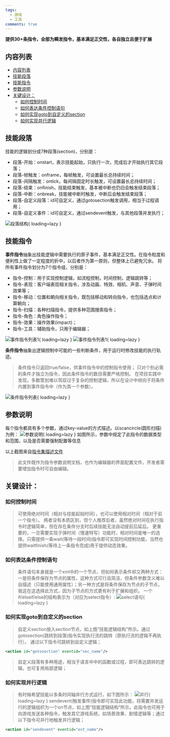 ```yaml
---
tags:
  - 游戏
  - 工具
comments: true
---
```


**提供30+条指令，全部为瞬发指令，基本满足正交性，各自独立且便于扩展**

## 内容列表

- [内容列表](#内容列表)
- [技能段落](#技能段落)
- [技能指令](#技能指令)
- [参数说明](#参数说明)
- [关键设计：](#关键设计)
  - [如何控制时间](#如何控制时间)
  - [如何表达条件控制语句](#如何表达条件控制语句)
  - [如何实现goto到自定义的section](#如何实现goto到自定义的section)
  - [如何实现并行逻辑](#如何实现并行逻辑)

## 技能段落

技能的逻辑划分成7种段落(section)，分别是：
+ 段落-开始：onstart，表示技能起始，只执行一次，完成后才开始执行其它段落；
+ 段落-帧触发：onframe，每帧触发，可设置最长总持续时间；
+ 段落-间隔触发：ontick，每间隔固定时长触发，可设置最长总持续时间；
+ 段落-结束：onfinish，技能结束触发，基本被中断也仍旧会触发结束段落；
+ 段落-中断：onbreak，技能被中断时触发，中断后会触发结束段落；
+ 段落-自定义段落：id可自定义，通过gotosection触发调用，相当于过程调用；
+ 段落-自定义事件：id可自定义，通过sendevent触发，与其他段落并发执行；

![段落结构](https://river-li-tech.github.io/mkdocs/river/skill-editor/visualskilleditor/guild-sections.png){ loading=lazy }

## 技能指令

**事件指令**抽象出技能逻辑中需要执行的原子事件，基本满足正交性。在指令粒度和便利性上做了一定程度的折中，以后者作为第一原则，但整体上已避免冗余。
将所有事件指令划分为7个指令组，分别是：
+ 指令-控制：用于实现控制逻辑，如流程控制，时间控制，逻辑跳转等；
+ 指令-表现：客户端表现相关指令，涉及动画、特效、相机、声音、子弹时间效果等；
+ 指令-移动：位置和朝向相关指令，既包括移动和转向指令，也包括选点和计算朝向；
+ 指令-扫描：各种扫描指令，提供多种范围搜索指令；
+ 指令-角色：角色操作指令；
+ 指令-效果：操作效果(impact)；
+ 指令-工具：辅助指令，只用于编辑器；

![事件指令列表1](https://river-li-tech.github.io/mkdocs/river/skill-editor/visualskilleditor/guild-actions1.png){ loading=lazy }
![事件指令列表1](https://river-li-tech.github.io/mkdocs/river/skill-editor/visualskilleditor/guild-actions2.png){ loading=lazy }

**条件指令**抽象出逻辑控制中可能的一些判断条件，用于运行时修改技能的执行轨迹。
>条件指令只返回true/false，供事件指令中的控制指令使用；
>只对个别必需的条件才独立为指令，因此条件指令的数目需要严格控制。
在项目实践中发现，多数策划难以驾驭过于复杂的控制逻辑，所以在设计中倾向于将条件内置到事件指令中（作为其一个参数）。

![条件指令列表](https://river-li-tech.github.io/mkdocs/river/skill-editor/visualskilleditor/guild-conds.png){ loading=lazy }

## 参数说明

每个指令都具有多个参数，通过key-value的方式描述。以scancircle(圆形扫描)为例：
![参数说明](https://river-li-tech.github.io/mkdocs/river/skill-editor/visualskilleditor/guild-params.png){ loading=lazy }
如图所示，参数中规定了此指令的数据类型和范围，以及是否需要强制配置等信息

以上截图来自[指令集描述文件](https://github.com/river-li-tech/VisualSkillEditor/blob/master/Bin/Config/SkillSpec.xml)
>此文件既作为指令参数说明文档，也作为编辑器的界面配置文件，开发者需要增加指令时可自由编辑。


## 关键设计：

### 如何控制时间
> 可使用绝对时间（相对与技能起始时间），也可以使用相对时间（相对于前一个指令）。
两者没有本质区别，但个人推荐后者，虽然绝对时间在执行指令时逻辑简单，但在存在条件分支时后续技能无法自动提前后延后。
更重要的，一旦需要实现子弹时间（慢速特写）功能时，相对时间是唯一的选择。只需提供一条wait(等待一段时间)指令即可实现时间控制功能，当然也提供waitfinish(等待上一条指令完成)用于提供动态效果。

### 如何表达条件控制语句
> 条件语句本身就是一个xml中的一个节点，但如何表示条件却又两种方式：一是将条件保存为节点的属性，这种方式可行且简洁，但条件参数含义难以自描述（只能使用通用属性）；另一种方式是将条件保存为节点的子节点，我这在这选择此方式，因为子节点的方式更有利于扩展和组织。
> 一个if/elseif/else的结构表示为（对应为select指令）:
> ![select语句](https://river-li-tech.github.io/mkdocs/river/skill-editor/visualskilleditor/select.png){ loading=lazy }

### 如何实现goto到自定义的section
> 自定义section放入section节点，如上图“技能逻辑结构”所示。通过gotosection(跳转到段落)指令实现执行流的跳转（原执行流的逻辑不再执行）。
通过以下指令可跳转到自定义逻辑；
``` xml
<action id="gotosection" eventid="sec_name"/>
```
> 自定义段落有多种用途，相当于语言中中的函数或过程，即可表达跳转的逻辑，也可复用局部逻辑；

### 如何实现并行逻辑
> 有时候希望技能以多条时间轴并行方式运行，如下图所示：
> ![并行](https://river-li-tech.github.io/mkdocs/river/skill-editor/visualskilleditor/concurrent.png){ loading=lazy }
> sendevent(触发事件)指令即可实现此功能，将需要并发运行的逻辑组织为一个on节点，如上图“技能逻辑结构”所示。此指令也可用于向游戏发送各种指令，触发其它游戏系统，如场景效果、剧情逻辑等；通过以下指令可并行地触发并行逻辑；
```xml
<action id="sendevent" eventid="evt_name"/>
```